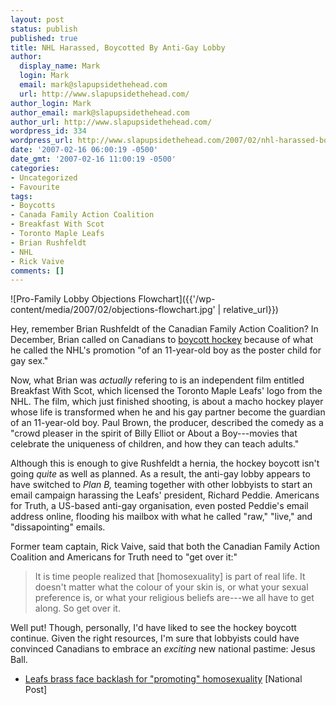 ```yaml
---
layout: post
status: publish
published: true
title: NHL Harassed, Boycotted By Anti-Gay Lobby
author:
  display_name: Mark
  login: Mark
  email: mark@slapupsidethehead.com
  url: http://www.slapupsidethehead.com/
author_login: Mark
author_email: mark@slapupsidethehead.com
author_url: http://www.slapupsidethehead.com/
wordpress_id: 334
wordpress_url: http://www.slapupsidethehead.com/2007/02/nhl-harassed-boycotted/
date: '2007-02-16 06:00:19 -0500'
date_gmt: '2007-02-16 11:00:19 -0500'
categories:
- Uncategorized
- Favourite
tags:
- Boycotts
- Canada Family Action Coalition
- Breakfast With Scot
- Toronto Maple Leafs
- Brian Rushfeldt
- NHL
- Rick Vaive
comments: []
---
```

![Pro-Family Lobby Objections Flowchart]({{'/wp-content/media/2007/02/objections-flowchart.jpg' | relative_url}})

Hey, remember Brian Rushfeldt of the Canadian Family Action Coalition? In December, Brian called on Canadians to [boycott hockey](http://www.slapupsidethehead.com/2006/12/nhl-film/ "Bwahahahahahahaha!") because of what he called the NHL's promotion "of an 11-year-old boy as the poster child for gay sex."

Now, what Brian was _actually_ refering to is an independent film entitled Breakfast With Scot, which licensed the Toronto Maple Leafs' logo from the NHL. The film, which just finished shooting, is about a macho hockey player whose life is transformed when he and his gay partner become the guardian of an 11-year-old boy. Paul Brown, the producer, described the comedy as a "crowd pleaser in the spirit of Billy Elliot or About a Boy---movies that celebrate the uniqueness of children, and how they can teach adults."

Although this is enough to give Rushfeldt a hernia, the hockey boycott isn't going _quite_ as well as planned. As a result, the anti-gay lobby appears to have switched to _Plan B,_ teaming together with other lobbyists to start an email campaign harassing the Leafs' president, Richard Peddie. Americans for Truth, a US-based anti-gay organisation, even posted Peddie's email address online, flooding his mailbox with what he called "raw," "live," and "dissapointing" emails.

Former team captain, Rick Vaive, said that both the Canadian Family Action Coalition and Americans for Truth need to "get over it:"

> It is time people realized that [homosexuality] is part of real life. It doesn't matter what the colour of your skin is, or what your sexual preference is, or what your religious beliefs are---we all have to get along. So get over it.

Well put! Though, personally, I'd have liked to see the hockey boycott continue. Given the right resources, I'm sure that lobbyists could have convinced Canadians to embrace an _exciting_ new national pastime: Jesus Ball.

- [Leafs brass face backlash for "promoting" homosexuality](http://www.canada.com/nationalpost/news/sports/story.html?id=969ee342-5d6b-48c7-96b1-9f6b335eedc7&k=11939) [National Post]
